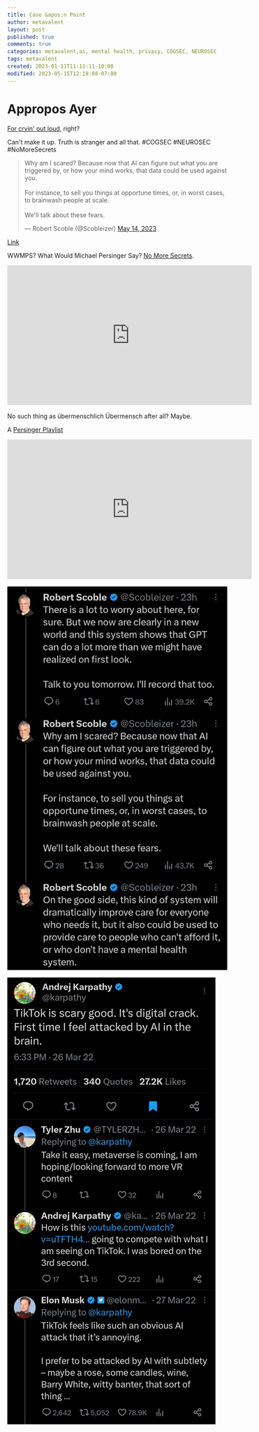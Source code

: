 ```yaml
---
title: Case &apos;n Point
author: metavalent
layout: post
published: true
comments: true
categories: metavalent,ai, mental health, privacy, COGSEC, NEUROSEC
tags: metavalent
created: 2023-01-11T11:11:11-10:00
modified: 2023-05-15T12:19:08-07:00
---
```


# Appropos Ayer

[For cryin&apos; out loud](https://metavalent.com/metavalent/2023/05/14/16-02-31-Crying-Out-Loud.html), right?

Can't make it up. Truth is stranger and all that. #COGSEC #NEUROSEC #NoMoreSecrets

<blockquote class="twitter-tweet"><p lang="en" dir="ltr">Why am I scared? Because now that AI can figure out what you are triggered by, or how your mind works, that data could be used against you. <br><br>For instance, to sell you things at opportune times, or, in worst cases, to brainwash people at scale. <br><br>We&#39;ll talk about these fears.</p>&mdash; Robert Scoble (@Scobleizer) <a href="https://twitter.com/Scobleizer/status/1657808550620712960?ref_src=twsrc%5Etfw">May 14, 2023</a></blockquote> <script async src="https://platform.twitter.com/widgets.js" charset="utf-8"></script>

[Link](https://twitter.com/Scobleizer/status/1657808550620712960)

WWMPS? What Would Michael Persinger Say? [No More Secrets](https://youtu.be/3pdDtH4CvTY).

<iframe id="ytplayer" type="text/html" width="560" height="320"
  src="https://www.youtube.com/embed/3pdDtH4CvTY?autoplay=1"
  frameborder="0"></iframe>


No such thing as übermenschlich Übermensch after all? Maybe.

A [Persinger Playlist](https://youtube.com/playlist?list=PL7Yaf7nQHP3D4dJTIPYXdJ0sQScLCYCx2)

<iframe id="ytplayer" type="text/html" width="560" height="320"
  src="https://www.youtube.com/embed/playlist?list=PL7Yaf7nQHP3D4dJTIPYXdJ0sQScLCYCx2"
  frameborder="0"></iframe>


![Robert Scoble on Mental Health and AI](/assets/images/5bdd38992e12920cdf8c7c72625a26fb.jpg "Robert Scoble on Mental Health and AI") 

![Attacked by AI?](/assets/images/f4c48799db454e0fffab5f612759010e.jpg "Attacked by AI?") 


